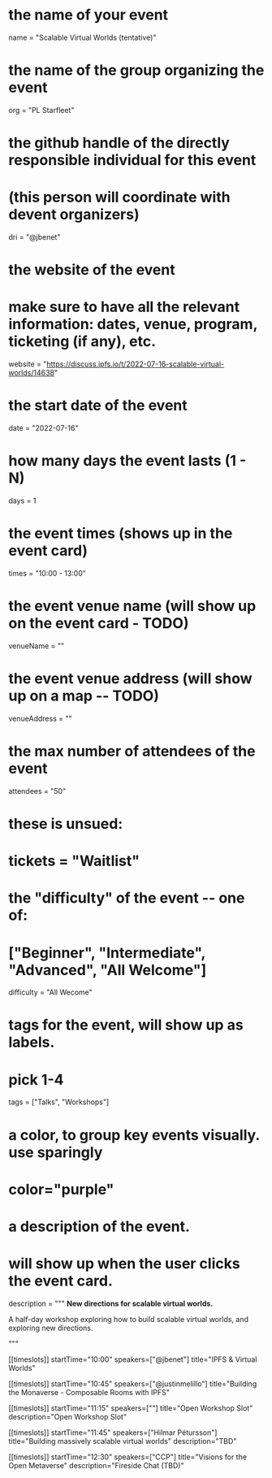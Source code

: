 # the name of your event
name = "Scalable Virtual Worlds (tentative)"

# the name of the group organizing the event
org = "PL Starfleet"

# the github handle of the directly responsible individual for this event
# (this person will coordinate with devent organizers)
dri = "@jbenet"

# the website of the event
# make sure to have all the relevant information: dates, venue, program, ticketing (if any), etc.
website = "https://discuss.ipfs.io/t/2022-07-16-scalable-virtual-worlds/14638"

# the start date of the event
date = "2022-07-16"

# how many days the event lasts (1 - N)
days = 1

# the event times (shows up in the event card)
times = "10:00 - 13:00"

# the event venue name (will show up on the event card - TODO)
venueName = ""

# the event venue address (will show up on a map -- TODO)
venueAddress = ""

# the max number of attendees of the event
attendees = "50"


# these is unsued:
# tickets = "Waitlist"

# the "difficulty" of the event -- one of:
# ["Beginner", "Intermediate", "Advanced", "All Welcome"]
difficulty = "All Wecome"

# tags for the event, will show up as labels.
# pick 1-4
tags = ["Talks", "Workshops"]

# a color, to group key events visually. use sparingly
# color="purple"

# a description of the event.
# will show up when the user clicks the event card.
description = """
**New directions for scalable virtual worlds.**

A half-day workshop exploring how to build scalable virtual worlds, and exploring new directions.

"""

[[timeslots]]
startTime="10:00"
speakers=["@jbenet"]
title="IPFS & Virtual Worlds"

[[timeslots]]
startTime="10:45"
speakers=["@justinmelillo"]
title="Building the Monaverse - Composable Rooms with IPFS"

[[timeslots]]
startTime="11:15"
speakers=[""]
title="Open Workshop Slot"
description="Open Workshop Slot"

[[timeslots]]
startTime="11:45"
speakers=["Hilmar Pétursson"]
title="Building massively scalable virtual worlds"
description="TBD"

[[timeslots]]
startTime="12:30"
speakers=["CCP"]
title="Visions for the Open Metaverse"
description="Fireside Chat (TBD)"

